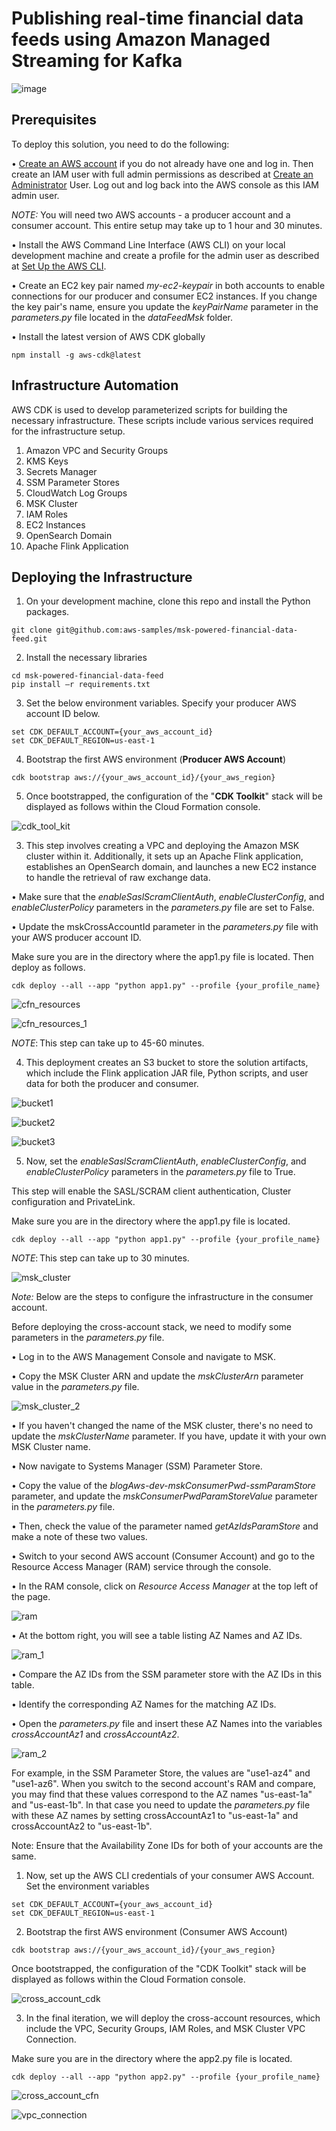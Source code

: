 # Publishing real-time financial data feeds using Amazon Managed Streaming for Kafka

![image](https://github.com/uzairmansoor/dataFeed-MSK-cdk/assets/82077348/f7f19884-9d49-4f70-8246-8cdb8356380d)

## Prerequisites

To deploy this solution, you need to do the following: 
 
•	[Create an AWS account](https://portal.aws.amazon.com/gp/aws/developer/registration/index.html) if you do not already have one and log in. Then create an IAM user with full admin permissions as described at [Create an Administrator](https://docs.aws.amazon.com/streams/latest/dev/setting-up.html) User. Log out and log back into the AWS console as this IAM admin user.

*NOTE:* You will need two AWS accounts - a producer account and a consumer account. This entire setup may take up to 1 hour and 30 minutes.

•	Install the AWS Command Line Interface (AWS CLI) on your local development machine and create a profile for the admin user as described at [Set Up the AWS CLI](https://docs.aws.amazon.com/streams/latest/dev/setup-awscli.html).   

•	Create an EC2 key pair named *my-ec2-keypair* in both accounts to enable connections for our producer and consumer EC2 instances. If you change the key pair's name, ensure you update the *keyPairName* parameter in the *parameters.py* file located in the *dataFeedMsk* folder.

•	Install the latest version of AWS CDK globally

```
npm install -g aws-cdk@latest
```

## Infrastructure Automation
 
AWS CDK is used to develop parameterized scripts for building the necessary infrastructure. These scripts include various services required for the infrastructure setup.
 
1.	Amazon VPC and Security Groups
2.	KMS Keys
3.	Secrets Manager
4.	SSM Parameter Stores
5.	CloudWatch Log Groups
6.	MSK Cluster
7.	IAM Roles
8.	EC2 Instances
9.	OpenSearch Domain
10.	Apache Flink Application

## Deploying the Infrastructure 
 
1.	On your development machine, clone this repo and install the Python packages.

```
git clone git@github.com:aws-samples/msk-powered-financial-data-feed.git
```

2.	Install the necessary libraries

```
cd msk-powered-financial-data-feed
pip install –r requirements.txt
```

3.	Set the below environment variables. Specify your producer AWS account ID below. 
```
set CDK_DEFAULT_ACCOUNT={your_aws_account_id}
set CDK_DEFAULT_REGION=us-east-1
```

4.	Bootstrap the first AWS environment (**Producer AWS Account**)
```
cdk bootstrap aws://{your_aws_account_id}/{your_aws_region}
```

5.	Once bootstrapped, the configuration of the "**CDK Toolkit**" stack will be displayed as follows within the Cloud Formation console.

![cdk_tool_kit](https://github.com/uzairmansoor/dataFeed-MSK-cdk/assets/82077348/5d6d0b40-7c29-4f0d-8af3-1b9fb896f8f3)

3.	This step involves creating a VPC and deploying the Amazon MSK cluster within it. Additionally, it sets up an Apache Flink application, establishes an OpenSearch domain, and launches a new EC2 instance to handle the retrieval of raw exchange data.

•	Make sure that the *enableSaslScramClientAuth*, *enableClusterConfig*, and *enableClusterPolicy* parameters in the *parameters.py* file are set to False.

•	Update the mskCrossAccountId parameter in the *parameters.py* file with your AWS producer account ID.

Make sure you are in the directory where the app1.py file is located. Then deploy as follows. 

```
cdk deploy --all --app "python app1.py" --profile {your_profile_name}
```

![cfn_resources](https://github.com/uzairmansoor/dataFeed-MSK-cdk/assets/82077348/d4b88398-32ea-4719-87fc-b5299f041642)

![cfn_resources_1](https://github.com/uzairmansoor/dataFeed-MSK-cdk/assets/82077348/35dfe8ab-e0ba-43f9-92f0-f14030b09b59)

*NOTE*: This step can take up to 45-60 minutes.

4. This deployment creates an S3 bucket to store the solution artifacts, which include the Flink application JAR file, Python scripts, and user data for both the producer and consumer.

![bucket1](https://github.com/uzairmansoor/dataFeed-MSK-cdk/assets/82077348/81459024-5557-4f50-a8e6-8ad0f626715c)

![bucket2](https://github.com/uzairmansoor/dataFeed-MSK-cdk/assets/82077348/d4bb6283-0f38-4e06-9779-edd7fbaf084f)

![bucket3](https://github.com/uzairmansoor/dataFeed-MSK-cdk/assets/82077348/de60279e-b60c-4f0a-9ae3-d4b1e04138ec)

5.	Now, set the *enableSaslScramClientAuth*, *enableClusterConfig*, and *enableClusterPolicy* parameters in the *parameters.py* file to True. 
 
This step will enable the SASL/SCRAM client authentication, Cluster configuration and PrivateLink.

Make sure you are in the directory where the app1.py file is located.

```
cdk deploy --all --app "python app1.py" --profile {your_profile_name}
```

*NOTE*: This step can take up to 30 minutes.

![msk_cluster](https://github.com/uzairmansoor/dataFeed-MSK-cdk/assets/82077348/d28e34a4-c870-4c0d-bf57-367d0e7581c3)

*Note:* Below are the steps to configure the infrastructure in the consumer account.

Before deploying the cross-account stack, we need to modify some parameters in the *parameters.py* file.

•	Log in to the AWS Management Console and navigate to MSK.

•	Copy the MSK Cluster ARN and update the *mskClusterArn* parameter value in the *parameters.py* file. 

![msk_cluster_2](https://github.com/uzairmansoor/dataFeed-MSK-cdk/assets/82077348/5581dcfe-2039-45ab-9fbf-6b8a2c2317ea)

•	If you haven't changed the name of the MSK cluster, there's no need to update the *mskClusterName* parameter. If you have, update it with your own MSK Cluster name.

•	Now navigate to Systems Manager (SSM) Parameter Store.

•	Copy the value of the *blogAws-dev-mskConsumerPwd-ssmParamStore* parameter, and update the *mskConsumerPwdParamStoreValue* parameter in the *parameters.py* file.

•	Then, check the value of the parameter named *getAzIdsParamStore* and make a note of these two values.

•	Switch to your second AWS account (Consumer Account) and go to the Resource Access Manager (RAM) service through the console.

•	In the RAM console, click on *Resource Access Manager* at the top left of the page.

![ram](https://github.com/uzairmansoor/dataFeed-MSK-cdk/assets/82077348/f07d4133-62a6-4755-b6a2-69d68cbee827)

•	At the bottom right, you will see a table listing AZ Names and AZ IDs.

![ram_1](https://github.com/uzairmansoor/dataFeed-MSK-cdk/assets/82077348/16af7e28-6af1-441e-9fbe-43dcc79fbf58)

•	Compare the AZ IDs from the SSM parameter store with the AZ IDs in this table.

•	Identify the corresponding AZ Names for the matching AZ IDs.

•	Open the *parameters.py* file and insert these AZ Names into the variables *crossAccountAz1* and *crossAccountAz2*.

![ram_2](https://github.com/uzairmansoor/dataFeed-MSK-cdk/assets/82077348/1bb3b341-b825-4069-b3f0-3b10047a0eae)

For example, in the SSM Parameter Store, the values are "use1-az4" and "use1-az6". When you switch to the second account's RAM and compare, you may find that these values correspond to the AZ names "us-east-1a" and "us-east-1b". In that case you need to update the *parameters.py* file with these AZ names by setting crossAccountAz1 to "us-east-1a" and crossAccountAz2 to "us-east-1b".

Note: Ensure that the Availability Zone IDs for both of your accounts are the same.

1.	Now, set up the AWS CLI credentials of your consumer AWS Account. Set the environment variables

```
set CDK_DEFAULT_ACCOUNT={your_aws_account_id}
set CDK_DEFAULT_REGION=us-east-1
```

2.	Bootstrap the first AWS environment (Consumer AWS Account)

```
cdk bootstrap aws://{your_aws_account_id}/{your_aws_region}
```

Once bootstrapped, the configuration of the "CDK Toolkit" stack will be displayed as follows within the Cloud Formation console.

![cross_account_cdk](https://github.com/uzairmansoor/dataFeed-MSK-cdk/assets/82077348/092e0c00-a0e3-48ce-bfdc-9b0f1c929798)

3.	In the final iteration, we will deploy the cross-account resources, which include the VPC, Security Groups, IAM Roles, and MSK Cluster VPC Connection.

Make sure you are in the directory where the app2.py file is located.

```
cdk deploy --all --app "python app2.py" --profile {your_profile_name}
```

![cross_account_cfn](https://github.com/uzairmansoor/dataFeed-MSK-cdk/assets/82077348/61297eb5-ae09-4b65-a7cc-3662e27b4933)

![vpc_connection](https://github.com/uzairmansoor/dataFeed-MSK-cdk/assets/82077348/80d9b43b-0966-4a80-b473-3e280689b609)
